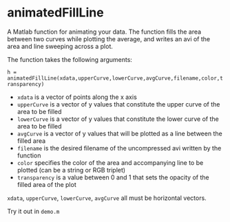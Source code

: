 # animatedFillLine
A Matlab function for animating your data. The function fills the area between two curves while plotting the average, and writes an avi of the area and line sweeping across a plot. 

The function takes the following arguments:

``` h = animatedFillLine(xdata,upperCurve,lowerCurve,avgCurve,filename,color,transparency) ```

* `xdata` is a vector of points along the x axis 
* `upperCurve` is a vector of y values that constitute the upper curve of the area to be filled
* `lowerCurve` is a vector of y values that constitute the lower curve of the area to be filled
* `avgCurve` is a vector of y values that will be plotted as a line between the filled area
* `filename` is the desired filename of the uncompressed avi written by the function
* `color` specifies the color of the area and accompanying line to be plotted (can be a string or RGB triplet)
* `transparency` is a value between 0 and 1 that sets the opacity of the filled area of the plot

`xdata`, `upperCurve`, `lowerCurve`, `avgCurve` all must be horizontal vectors. 

Try it out in `demo.m`


